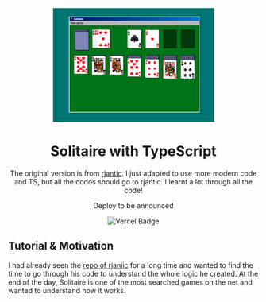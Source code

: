 <div align="center">

<img src="./public/thumbnail.png" width="325" />

# Solitaire with TypeScript

The original version is from [rjantic](https://github.com/rjanjic/js-solitaire).
I just adapted to use more modern code and TS, but all the codos should go to rjantic.
I learnt a lot through all the code!

<!-- Deploy [here](https://hangman-ts-gamma.vercel.app/) -->

Deploy to be announced

</div>

<div align="center">

![Vercel Badge](https://img.shields.io/badge/Vercel-black?style=flat&logo=Vercel&logoColor=white)

</div>

## Tutorial & Motivation

I had already seen the [repo of rjanjic](https://github.com/rjanjic/js-solitaire) for a long time and wanted to find the time to go through his code to understand the whole logic he created. At the end of the day, Solitaire is one of the most searched games on the net and wanted to understand how it works.
